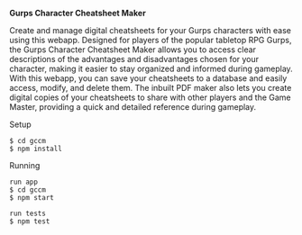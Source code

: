 <b>Gurps Character Cheatsheet Maker</b>
<br/>

Create and manage digital cheatsheets for your Gurps characters with ease using this webapp. Designed for players of the popular tabletop RPG Gurps, the Gurps Character Cheatsheet Maker allows you to access clear descriptions of the advantages and disadvantages chosen for your character, making it easier to stay organized and informed during gameplay.
With this webapp, you can save your cheatsheets to a database and easily access, modify, and delete them. The inbuilt PDF maker also lets you create digital copies of your cheatsheets to share with other players and the Game Master, providing a quick and detailed reference during gameplay.

Setup

```console
$ cd gccm
$ npm install
```

Running

```console
run app
$ cd gccm
$ npm start

run tests
$ npm test
```
